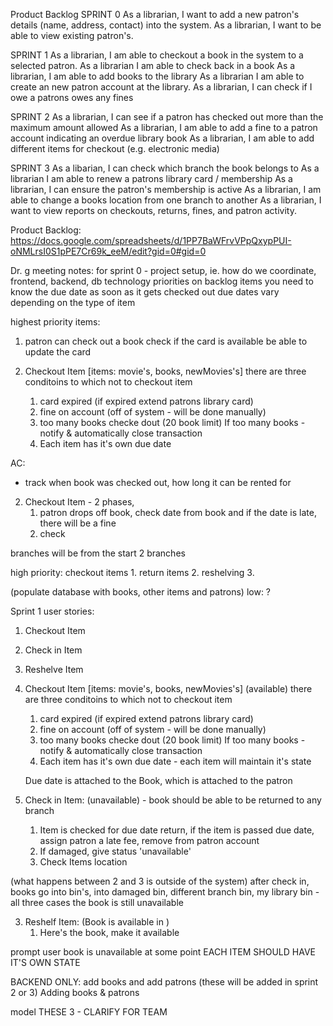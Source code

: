 Product Backlog
SPRINT 0
As a librarian, I want to add a new patron's details (name, address, contact) into the system.
As a librarian, I want to be able to view existing patron's.

SPRINT 1
As a librarian, I am able to checkout a book in the system to a selected patron.
As a librarian I am able to check back in a book
As a librarian, I am able to add books to the library
As a librarian I am able to create an new patron account at the library.
As a librarian, I can check if I owe a patrons owes any fines

SPRINT 2
As a librarian, I can see if a patron has checked out more than the maximum amount allowed
As a librarian, I am able to add a fine to a patron account indicating an overdue library book
As a librarian, I am able to add different items for checkout (e.g. electronic media)

SPRINT 3
As a libarian, I can check which branch the book belongs to
As a librarian I am able to renew a patrons library card / membership 
As a librarian, I can ensure the patron's membership is active 
As a librarian, I am able to change a books location from one branch to another 
As a librarian, I want to view reports on checkouts, returns, fines, and patron activity. 


Product Backlog:
https://docs.google.com/spreadsheets/d/1PP7BaWFrvVPpQxypPUI-oNMLrsI0S1pPE7Cr69k_eeM/edit?gid=0#gid=0


Dr. g meeting notes:
for sprint 0 - project setup, ie. how do we coordinate, frontend, backend, db technology
priorities on backlog items
you need to know the due date as soon as it gets checked out
due dates vary depending on the type of item


highest priority items:


1. patron can check out a book
    check if the card is available
    be able to update the card


1. Checkout Item [items: movie's, books, newMovies's]
there are three conditoins to which not to checkout item
    1. card expired (if expired extend patrons library card)
    2. fine on account (off of system - will be done manually)
    3. too many books checke dout (20 book limit)
        If too many books - notify & automatically close transaction
    4. Each item has it's own due date

AC:
- track when book was checked out, how long it can be rented for


2. Checkout Item - 2 phases,
    1. patron drops off book, check date from book and if the date is late, there will be a fine
    2. check

branches will be from the start
2 branches

high priority:
checkout items 1. 
return items 2. 
reshelving 3. 

(populate database with books, other items and patrons)
low:
?

Sprint 1 user stories:
1. Checkout Item
2. Check in Item
3. Reshelve Item



1. Checkout Item [items: movie's, books, newMovies's] (available)
there are three conditoins to which not to checkout item
    1. card expired (if expired extend patrons library card)
    2. fine on account (off of system - will be done manually)
    3. too many books checke dout (20 book limit)
        If too many books - notify & automatically close transaction
    4. Each item has it's own due date - each item will maintain it's state

    Due date is attached to the Book, which is attached to the patron

2. Check in Item: (unavailable) - book should be able to be returned to any branch
    1. Item is checked for due date return, if the item is passed due date, assign patron a late fee, remove from patron account
    2. If damaged, give status 'unavailable'
    3. Check Items location

(what happens between 2 and 3 is outside of the system)
after check in, books go into bin's, into damaged bin, different branch bin, my library bin - all three cases the book is still unavailable

3. Reshelf Item: (Book is available in )
    1. Here's the book, make it available



prompt user book is unavailable at some point
EACH ITEM SHOULD HAVE IT'S OWN STATE


BACKEND ONLY: add books and add patrons (these will be added in sprint 2 or 3)
Adding books & patrons

model THESE 3 - CLARIFY FOR TEAM